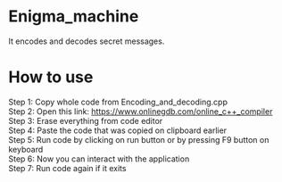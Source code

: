 # Enigma_machine
It encodes and decodes secret messages.
# How to use
Step 1: Copy whole code from Encoding_and_decoding.cpp  
Step 2: Open this link: https://www.onlinegdb.com/online_c++_compiler  
Step 3: Erase everything from code editor  
Step 4: Paste the code that was copied on clipboard earlier  
Step 5: Run code by clicking on run button or by pressing F9 button on keyboard  
Step 6: Now you can interact with the application  
Step 7: Run code again if it exits
